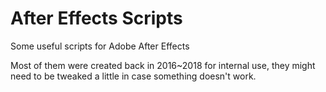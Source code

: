 # After Effects Scripts
Some useful scripts for Adobe After Effects

Most of them were created back in 2016~2018 for internal use, they might need to be tweaked a little in case something doesn't work.
